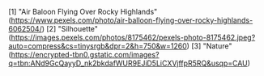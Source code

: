 [1] "Air Baloon Flying Over Rocky Highlands" (https://www.pexels.com/photo/air-balloon-flying-over-rocky-highlands-6062504/)
[2] "Silhouette" (https://images.pexels.com/photos/8175462/pexels-photo-8175462.jpeg?auto=compress&cs=tinysrgb&dpr=2&h=750&w=1260)
[3] "Nature" (https://encrypted-tbn0.gstatic.com/images?q=tbn:ANd9GcQayyD_nk2bkdafWUR9EJiD5LiCXVjffpR5RQ&usqp=CAU)
